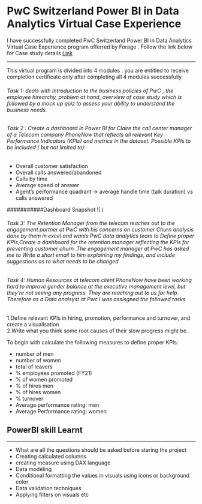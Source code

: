 # PwC Switzerland Power BI in Data Analytics Virtual Case Experience

I have successfully completed PwC Switzerland Power BI in Data Analytics Virtual Case Experience program offerred by Forage . Follow the link below for Case study details 
[Link](https://www.theforage.com/virtual-internships/a87GpgE6tiku7q3gu?ref=dt7P3337ZJZQW25rS)


-----------------------------------------------------------------------------------------------------------------------------------------------------------------------

This virtual program is divided into 4 modules . you are entitled to receive completion certificate only after completing all 4 modules successfully 

###### Task 1: deals with Introduction to the business policies of PwC , the employee hirearchy, problem at hand, overview of case study which is followed by a mock up quiz to assess your ability to understand the business needs. 

###### Task 2 :  Create a dashboard in Power BI for Claire the call center manager of a Telecom company PhoneNow that reflects all relevant Key Performance Indicators (KPIs) and metrics in the dataset.  Possible KPIs to be included ( but not limited to):

* Overall customer satisfaction
* Overall calls answered/abandoned
* Calls by time
* Average speed of answer
* Agent’s performance quadrant -> average handle time (talk duration) vs calls answered

###########Dashboard Snapshot
!( )

###### Task 3: The Retention Manager from the telecom reaches out to the engagement partner at PwC with his concerns on customer Churn analysis done by them in excel and wants PwC data analytics team to Define proper KPIs,Create a dashboard for the retention manager reflecting the KPIs for preventing customer churn .The engagement manager at PwC has asked me to Write a short email to him explaining my findings, and include suggestions as to what needs to be changed

###### Task 4: Human Resources at  telecom client PhoneNow have been working hard to improve gender balance at the executive management level, but they’re not seeing any progress. They are  reaching out to us for help. Therefore as a Data analsyst at Pwc i was assisgned the followed tasks 

1.Define relevant KPIs in hiring, promotion, performance and turnover, and create a visualisation      
2.Write what you think some root causes of their slow progress might be. 

To begin with calculate the following measures to define proper KPIs:
* number of men
* number  of women
* total of leavers
* % employees promoted (FY21)
* % of women promoted
* % of hires men
* % of hires women
* % turnover 
* Average performance rating: men
* Average Performance rating: women

## PowerBI skill Learnt
-----------------------------------------------------------------------------------------------------------------------------------------------------------------------
* What are all the questions should be asked before staring the project
* Creating calculated columns
* creating measure using DAX language
* Data modeling
* Conditional formatting the values in visuals using icons or background color
* Data validation techniques
* Applying filters on visuals etc

